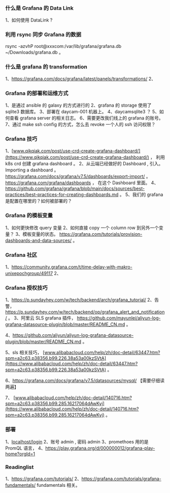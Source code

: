 
### 什么是 Grafana 的 Data Link 

1、如何使用 DataLink ?

### 利用 rsync 同步 Grafana 的数据

rsync -azvhP root@xxxcom:/var/lib/grafana/grafana.db ~/Downloads/grafana.db 。

### 什么是 grafana 的 transformation

1、https://grafana.com/docs/grafana/latest/panels/transformations/
2、

### Grafana 的部署和运维方式

1、是通过 ansible 的 galaxy 的方式进行的
2、grafana 的 storage 使用了 sqlite3 数据库。 
3、部署在 daycam-001 机器上。 
4、daycamsqlite3 ？
5、如何查看 grafana server 的相关日志。
6、需要更改我们线上的 grafana 的账号。 
7、通过 make ssh config 的方式，怎么去 revoke 一个人的 ssh 访问权限？

### Grafana 技巧

1、[www.qikqiak.com/post/use-crd-create-grafana-dashboard/](https://www.qikqiak.com/post/use-crd-create-grafana-dashboard/) ， 利用 k8s crd 创建 grafana dashboard 。 
2、从云端已经做好的 Dashboard , 引入。 Importing a dashboard 。 https://grafana.com/docs/grafana/v7.5/dashboards/export-import/ 。 
https://grafana.com/grafana/dashboards ， 在这个 Dashboard 里面。 
4、https://github.com/grafana/grafana/blob/main/docs/sources/best-practices/best-practices-for-creating-dashboards.md 。 
5、我们的 grafana 是配置在哪里的？如何被部署的？

### Grafana 的模板变量 

1、如何更快修改 query 变量
2、如何直接 copy 一个 column row 到另外一个变量？
3、模板变量的状态。 https://grafana.com/tutorials/provision-dashboards-and-data-sources/ 。 

### Grafana 社区

1、https://community.grafana.com/t/time-delay-with-makro-unixepochgroup/49117
2、

### Grafana 授权技巧

1、https://p.sundayhey.com/w/tech/backend/arch/grafana_tutorial/
2、告警， https://p.sundayhey.com/w/tech/backend/op/grafana_alert_and_notification/ 。 
3、阿里云 SLS grafana 插件， https://github.com/mayunlei/aliyun-log-grafana-datasource-plugin/blob/master/README_CN.md 。 

4、https://github.com/aliyun/aliyun-log-grafana-datasource-plugin/blob/master/README_CN.md 。 

5、sls 相关技巧， [www.alibabacloud.com/help/zh/doc-detail/63447.htm?spm=a2c63.p38356.b99.226.38a53a00kzSVtA](https://www.alibabacloud.com/help/zh/doc-detail/63447.htm?spm=a2c63.p38356.b99.226.38a53a00kzSVtA) 。 

6、https://grafana.com/docs/grafana/v7.5/datasources/mysql/ 【需要仔细读两遍】

7、 [www.alibabacloud.com/help/zh/doc-detail/140716.htm?spm=a2c63.p38356.b99.285.16217064dAwKyj](https://www.alibabacloud.com/help/zh/doc-detail/140716.htm?spm=a2c63.p38356.b99.285.16217064dAwKyj) 。 

### 部署

1、[localhost/login](http://localhost:3000/login)
2、账号 admin , 密码 admin 
3、promethoes 用的是 PromQL 语言，
4、https://play.grafana.org/d/000000012/grafana-play-home?orgId=1 


### Readinglist 

1、https://grafana.com/tutorials/
2、https://grafana.com/tutorials/grafana-fundamentals/ fundamentals 相关。 







